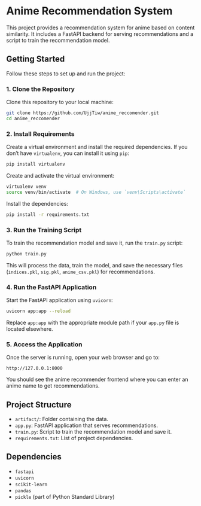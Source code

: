# Anime Recommendation System

This project provides a recommendation system for anime based on content similarity. It includes a FastAPI backend for serving recommendations and a script to train the recommendation model.

## Getting Started

Follow these steps to set up and run the project:

### 1. Clone the Repository

Clone this repository to your local machine:

```bash
git clone https://github.com/UjjTiw/anime_reccomender.git
cd anime_reccomender
```

### 2. Install Requirements

Create a virtual environment and install the required dependencies. If you don’t have `virtualenv`, you can install it using `pip`:

```bash
pip install virtualenv
```

Create and activate the virtual environment:

```bash
virtualenv venv
source venv/bin/activate  # On Windows, use `venv\Scripts\activate`
```

Install the dependencies:

```bash
pip install -r requirements.txt
```

### 3. Run the Training Script

To train the recommendation model and save it, run the `train.py` script:

```bash
python train.py
```

This will process the data, train the model, and save the necessary files (`indices.pkl`, `sig.pkl`, `anime_csv.pkl`) for recommendations.

### 4. Run the FastAPI Application

Start the FastAPI application using `uvicorn`:

```bash
uvicorn app:app --reload
```

Replace `app:app` with the appropriate module path if your `app.py` file is located elsewhere.

### 5. Access the Application

Once the server is running, open your web browser and go to:

```
http://127.0.0.1:8000
```

You should see the anime recommender frontend where you can enter an anime name to get recommendations.

## Project Structure

- `artifact/`: Folder containing the data.
- `app.py`: FastAPI application that serves recommendations.
- `train.py`: Script to train the recommendation model and save it.
- `requirements.txt`: List of project dependencies.

## Dependencies

- `fastapi`
- `uvicorn`
- `scikit-learn`
- `pandas`
- `pickle` (part of Python Standard Library)

